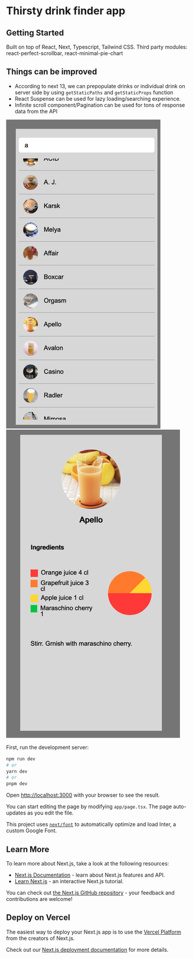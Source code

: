 # Thirsty drink finder app

## Getting Started

Built on top of React, Next, Typescript, Tailwind CSS.
Third party modules: react-perfect-scrollbar, react-minimal-pie-chart

## Things can be improved

- According to next 13, we can prepopulate drinks or individual drink on server side by using `getStaticPaths` and `getStaticProps` function
- React Suspense can be used for lazy loading/searching experience.
- Infinite scroll component/Pagination can be used for tons of response data from the API

![Screenshot1](/public/screen1.png)
![Screenshot2](/public/screen2.png)

First, run the development server:

```bash
npm run dev
# or
yarn dev
# or
pnpm dev
```

Open [http://localhost:3000](http://localhost:3000) with your browser to see the result.

You can start editing the page by modifying `app/page.tsx`. The page auto-updates as you edit the file.

This project uses [`next/font`](https://nextjs.org/docs/basic-features/font-optimization) to automatically optimize and load Inter, a custom Google Font.

## Learn More

To learn more about Next.js, take a look at the following resources:

- [Next.js Documentation](https://nextjs.org/docs) - learn about Next.js features and API.
- [Learn Next.js](https://nextjs.org/learn) - an interactive Next.js tutorial.

You can check out [the Next.js GitHub repository](https://github.com/vercel/next.js/) - your feedback and contributions are welcome!

## Deploy on Vercel

The easiest way to deploy your Next.js app is to use the [Vercel Platform](https://vercel.com/new?utm_medium=default-template&filter=next.js&utm_source=create-next-app&utm_campaign=create-next-app-readme) from the creators of Next.js.

Check out our [Next.js deployment documentation](https://nextjs.org/docs/deployment) for more details.
